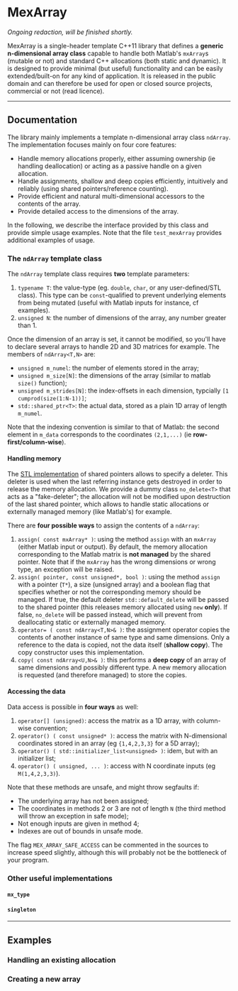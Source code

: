 MexArray
========

_Ongoing redaction, will be finished shortly._

MexArray is a single-header template C++11 library that defines a **generic n-dimensional array class** capable to handle both Matlab's `mxArray`s (mutable or not) and standard C++ allocations (both static and dynamic). It is designed to provide minimal (but useful) functionality and can be easily extended/built-on for any kind of application. It is released in the public domain and can therefore be used for open or closed source projects, commercial or not (read licence).

---

## Documentation

The library mainly implements a template n-dimensional array class `ndArray`. The implementation focuses mainly on four core features:

- Handle memory allocations properly, either assuming ownership (ie handling deallocation) or acting as a passive handle on a given allocation.
- Handle assignments, shallow and deep copies efficiently, intuitively and reliably (using shared pointers/reference counting).
- Provide efficient and natural multi-dimensional accessors to the contents of the array.
- Provide detailed access to the dimensions of the array.

In the following, we describe the interface provided by this class and provide simple usage examples. Note that the file `test_mexArray` provides additional examples of usage.

### The `ndArray` template class

The `ndArray` template class requires **two** template parameters:

1. `typename T`: the value-type (eg. `double`, `char`, or any user-defined/STL class). This type can be `const`-qualified to prevent underlying elements from being mutated (useful with Matlab inputs for instance, cf examples).
2. `unsigned N`: the number of dimensions of the array, any number greater than 1.

Once the dimension of an array is set, it cannot be modified, so you'll have to declare several arrays to handle 2D and 3D matrices for example. The members of `ndArray<T,N>` are:
- `unsigned m_numel`: the number of elements stored in the array;
- `unsigned m_size[N]`: the dimensions of the array (similar to matlab `size()` function);
- `unsigned m_strides[N]`: the index-offsets in each dimension, typcially `[1 cumprod(size(1:N-1))]`;
- `std::shared_ptr<T>`: the actual data, stored as a plain 1D array of length `m_numel`.

Note that the indexing convention is similar to that of Matlab: the second element in `m_data` corresponds to the coordinates `(2,1,...)` (ie **row-first/column-wise**).

#### Handling memory

The [STL implementation](http://www.cplusplus.com/reference/memory/shared_ptr/) of shared pointers allows to specify a deleter. This deleter is used when the last referring instance gets destroyed in order to release the memory allocation. We provide a dummy class `no_delete<T>` that acts as a "fake-deleter"; the allocation will not be modified upon destruction of the last shared pointer, which allows to handle static allocations or externally managed memory (like Matlab's) for example.

There are **four possible ways** to assign the contents of a `ndArray`:

1. `assign( const mxArray* )`: using the method `assign` with an `mxArray` (either Matlab input or output). By default, the memory allocation corresponding to the Matlab matrix is **not managed** by the shared pointer. Note that if the `mxArray` has the wrong dimensions or wrong type, an exception will be raised.
2. `assign( pointer, const unsigned*, bool )`: using the method `assign` with a pointer (`T*`), a size (unsigned array) and a boolean flag that specifies whether or not the corresponding memory should be managed. If true, the default deleter `std::default_delete` will be passed to the shared pointer (this releases memory allocated using `new` **only**). If false, `no_delete` will be passed instead, which will prevent from deallocating static or externally managed memory.
3. `operator= ( const ndArray<T,N>& )`: the assignment operator copies the contents of another instance of same type and same dimensions. Only a reference to the data is copied, not the data itself (**shallow copy**). The copy constructor uses this implementation.
4. `copy( const ndArray<U,N>& )`: this performs a **deep copy** of an array of same dimensions and possibly different type. A new memory allocation is requested (and therefore managed) to store the copies.

#### Accessing the data

Data access is possible in **four ways** as well:

1. `operator[] (unsigned)`: access the matrix as a 1D array, with column-wise convention;
2. `operator() ( const unsigned* )`: access the matrix with N-dimensional coordinates stored in an array (eg `{1,4,2,3,3}` for a 5D array);
3. `operator() ( std::initializer_list<unsigned> )`: idem, but with an initializer list;
4. `operator() ( unsigned, ... )`: access with N coordinate inputs (eg `M(1,4,2,3,3)`).

Note that these methods are unsafe, and might throw segfaults if:

- The underlying array has not been assigned;
- The coordinates in methods 2 or 3 are not of length `N` (the third method will throw an exception in safe mode);
- Not enough inputs are given in method 4;
- Indexes are out of bounds in unsafe mode.

The flag `MEX_ARRAY_SAFE_ACCESS` can be commented in the sources to increase speed slightly, although this will probably not be the bottleneck of your program.

### Other useful implementations



#### `mx_type`

#### `singleton`

---

## Examples

### Handling an existing allocation

### Creating a new array
